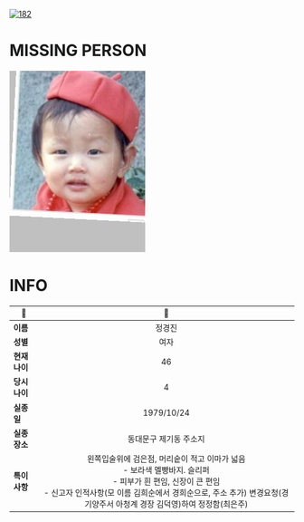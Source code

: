 [![182](https://img.shields.io/badge/%EC%8B%A4%EC%A2%85%EC%8B%A0%EA%B3%A0%EB%8A%94%20%EA%B5%AD%EB%B2%88%EC%97%86%EC%9D%B4-182-blue)](http://safe182.go.kr/index.do)

# MISSING PERSON

<img src="./missing_person.jpg">

# INFO

|🔑|💎|
|--|:--:|
|**이름**|정경진|
|**성별**|여자|
|**현재 나이**|46|
|**당시 나이**|4|
|**실종일**|1979/10/24|
|**실종 장소**|동대문구 제기동 주소지|
|**특이사항**|왼쪽입술위에 검은점, 머리숱이 적고 이마가 넓음</br>- 보라색 멜빵바지. 슬리퍼</br>- 피부가 흰 편임, 신장이 큰 편임</br>- 신고자 인적사항(모 이름 김희순에서 경희순으로, 주소 추가) 변경요청(경기양주서 아청계 경장 김덕영)하여 정정함(최은주)|
